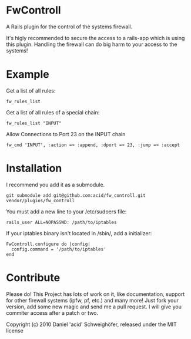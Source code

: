 FwControll
==========

A Rails plugin for the control of the systems firewall.

It's higly recommended to secure the access to a rails-app which is using this plugin. Handling the firewall can do big harm to your access to the systems!


Example
=======

Get a list of all rules:

    fw_rules_list

Get a list of all rules of a special chain:

    fw_rules_list "INPUT"

Allow Connections to Port 23 on the INPUT chain

    fw_cmd 'INPUT', :action => :append, :dport => 23, :jump => :accept

Installation
============

I recommend you add it as a submodule.

    git submodule add git@github.com:acid/fw_controll.git vendor/plugins/fw_controll

You must add a new line to your /etc/sudoers file:

    rails_user ALL=NOPASSWD: /path/to/iptables

If your iptables binary isn't located in /sbin/, add a initializer:

    FwControll.configure do |config|
      config.command = '/path/to/iptables'
    end

Contribute
==========

Please do! This Project has lots of work on it, like documentation, support for other firewall systems (ipfw, pf, etc.) and many more!
Just fork your version, add some new magic and send me a pull request. I will give you commiter access after a patch or two.


Copyright (c) 2010 Daniel 'acid' Schweighöfer, released under the MIT license
